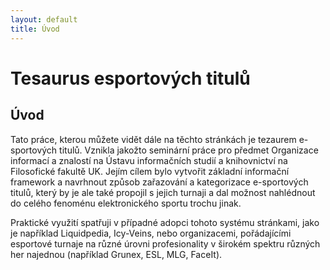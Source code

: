 ```yaml
---
layout: default
title: Úvod
---
```


# Tesaurus esportových titulů
## Úvod

Tato práce, kterou můžete vidět dále na těchto stránkách je tezaurem e-sportových titulů. Vznikla jakožto seminární práce pro předmet Organizace informací a znalostí na Ústavu informačních studií a knihovnictví na Filosofické fakultě UK. Jejím cílem bylo vytvořit základní informační framework a navrhnout způsob zařazování a kategorizace e-sportových titulů, který by je ale také propojil s jejich turnaji a dal možnost nahlédnout do celého fenoménu elektronického sportu trochu jinak. 

Praktické využití spatřuji v případné adopci tohoto systému stránkami, jako je například Liquidpedia, Icy-Veins, nebo organizacemi, pořádajícími esportové turnaje na různé úrovni profesionality v širokém spektru různých her najednou (například Grunex, ESL, MLG, FaceIt).

